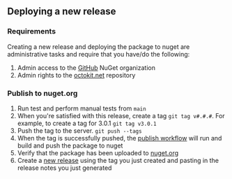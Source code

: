 ## Deploying a new release

### Requirements

Creating a new release and deploying the package to nuget are administrative tasks and require that you have/do the following:
1. Admin access to the [GitHub](https://www.nuget.org/profiles/GitHub) NuGet organization
2. Admin rights to the [octokit.net](https://github.com/octokit/octokit.net) repository

### Publish to nuget.org

1. Run test and perform manual tests from `main`
2. When you're satisfied with this release, create a tag `git tag v#.#.#`. For example, to create a tag for 3.0.1
`git tag v3.0.1`
3. Push the tag to the server. `git push --tags`
4. When the tag is successfully pushed, the [publish workflow](https://github.com/octokit/octokit.net/blob/main/.github/workflows/publish.yml) will run and build and push the package to nuget
5. Verify that the package has been uploaded to [nuget.org](https://www.nuget.org/packages/Octokit/)
6. Create a [new release](https://github.com/octokit/octokit.net/releases/new) using the tag you just created and pasting in the release notes you just generated
